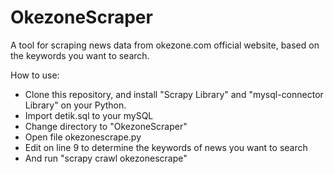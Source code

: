 # OkezoneScraper
A tool for scraping news data from okezone.com official website, based on the keywords you want to search.

How to use:
- Clone this repository, and install "Scrapy Library" and "mysql-connector Library" on your Python.
- Import detik.sql to your mySQL 
- Change directory to "OkezoneScraper"
- Open file okezonescrape.py
- Edit on line 9 to determine the keywords of news you want to search
- And run "scrapy crawl okezonescrape"
